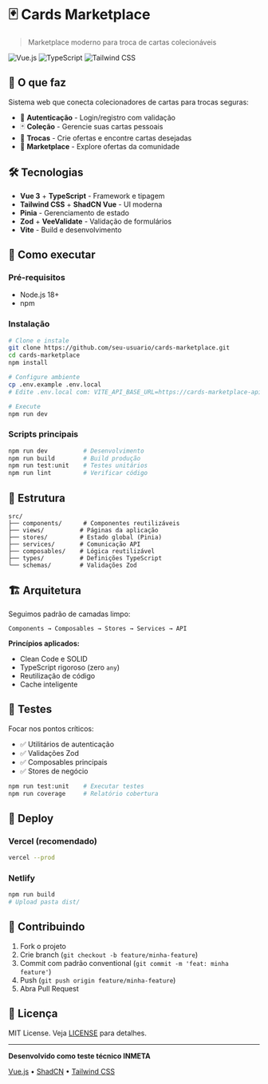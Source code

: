 # 🃏 Cards Marketplace

> Marketplace moderno para troca de cartas colecionáveis

![Vue.js](https://img.shields.io/badge/Vue.js-4FC08D?style=flat&logo=vue.js&logoColor=white)
![TypeScript](https://img.shields.io/badge/TypeScript-007ACC?style=flat&logo=typescript&logoColor=white)
![Tailwind CSS](https://img.shields.io/badge/Tailwind-38B2AC?style=flat&logo=tailwind-css&logoColor=white)

## 🎯 **O que faz**

Sistema web que conecta colecionadores de cartas para trocas seguras:

- 🔐 **Autenticação** - Login/registro com validação
- 🃏 **Coleção** - Gerencie suas cartas pessoais  
- 🔄 **Trocas** - Crie ofertas e encontre cartas desejadas
- 🏪 **Marketplace** - Explore ofertas da comunidade

## 🛠️ **Tecnologias**

- **Vue 3** + **TypeScript** - Framework e tipagem
- **Tailwind CSS** + **ShadCN Vue** - UI moderna
- **Pinia** - Gerenciamento de estado
- **Zod** + **VeeValidate** - Validação de formulários
- **Vite** - Build e desenvolvimento

## 🚀 **Como executar**

### Pré-requisitos
- Node.js 18+
- npm

### Instalação
```bash
# Clone e instale
git clone https://github.com/seu-usuario/cards-marketplace.git
cd cards-marketplace
npm install

# Configure ambiente
cp .env.example .env.local
# Edite .env.local com: VITE_API_BASE_URL=https://cards-marketplace-api-2fjj.onrender.com

# Execute
npm run dev
```

### Scripts principais
```bash
npm run dev          # Desenvolvimento
npm run build        # Build produção  
npm run test:unit    # Testes unitários
npm run lint         # Verificar código
```

## 📁 **Estrutura**

```
src/
├── components/      # Componentes reutilizáveis
├── views/          # Páginas da aplicação  
├── stores/         # Estado global (Pinia)
├── services/       # Comunicação API
├── composables/    # Lógica reutilizável
├── types/          # Definições TypeScript
└── schemas/        # Validações Zod
```

## 🏗️ **Arquitetura**

Seguimos padrão de camadas limpo:
```
Components → Composables → Stores → Services → API
```

**Princípios aplicados:**
- Clean Code e SOLID
- TypeScript rigoroso (zero `any`)
- Reutilização de código
- Cache inteligente

## 🧪 **Testes**

Focar nos pontos críticos:
- ✅ Utilitários de autenticação  
- ✅ Validações Zod
- ✅ Composables principais
- ✅ Stores de negócio

```bash
npm run test:unit    # Executar testes
npm run coverage     # Relatório cobertura
```

## 🚀 **Deploy**

### Vercel (recomendado)
```bash
vercel --prod
```

### Netlify  
```bash
npm run build
# Upload pasta dist/
```

## 🤝 **Contribuindo**

1. Fork o projeto
2. Crie branch (`git checkout -b feature/minha-feature`)
3. Commit com padrão conventional (`git commit -m 'feat: minha feature'`)
4. Push (`git push origin feature/minha-feature`)
5. Abra Pull Request

## 📄 **Licença**

MIT License. Veja [LICENSE](LICENSE) para detalhes.

---

**Desenvolvido como teste técnico INMETA**

[Vue.js](https://vuejs.org) • [ShadCN](https://ui.shadcn.com) • [Tailwind CSS](https://tailwindcss.com)
